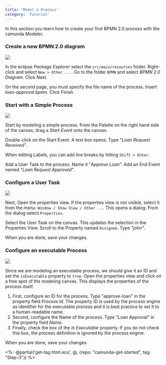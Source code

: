 ```yaml
---
title: 'Model a Process'
category: 'Tutorial'
---
```


In this section you learn how to create your first BPMN 2.0 process with the camunda Modeler.

<section id="model/create">
  <h3>Create a new BPMN 2.0 diagram</h3>
  <div class="row">
    <div class="col-xs-6 col-sm-6 col-md-3">
      <img data-img-thumb src="ref:asset:/assets/img/getting-started/developing-process-applications/eclipse-new-bpmn-diagram.png"/>
    </div>
    <div class="col-xs-9 col-sm-9 col-md-9">
      <p>
        In the eclipse <em>Package Explorer</em> select the <code>src/main/resources</code> folder. Right-click and select <code>New &gt; Other ...</code>. Go to the folder <code>BPMN</code> and select <em>BPMN 2.0 Diagram</em>. Click Next.
      </p>
      <p>
        On the second page, you must specify the file name of the process. Insert <em>loan-approval.bpmn</em>. Click Finish.
      </p>
    </div>
  </div>
  <h3>Start with a Simple Process</h3>
  <div class="row">
    <div class="col-xs-6 col-sm-6 col-md-3">
      <img data-img-thumb src="ref:asset:/assets/img/getting-started/developing-process-applications/eclipse-simple-process.png"/>
    </div>
    <div class="col-xs-9 col-sm-9 col-md-9">
      <p>
        Start by modeling a simple process. From the Palette on the right hand side of the canvas, drag a <em>Start Event</em> onto the canvas.
      </p>
      <p>
        Double-click on the Start Event. A text box opens. Type <em>&quot;Loan Request Received&quot;</em>.
      </p>
      <p class="alert alert-info">
        When editing Labels, you can add line breaks by hitting <code>Shift + Enter</code>.
      </p>
      <p>
        Add a User Task to the process. Name it &quot;<em>Approve Loan</em>&quot;. Add an End Event named &quot;<em>Loan Request Approved</em>&quot;.
      </p>
    </div>
  </div>
  <h3>Configure a User Task</h3>
  <div class="row">
    <div class="col-xs-6 col-sm-6 col-md-3">
      <img data-img-thumb src="ref:asset:/assets/img/getting-started/developing-process-applications/eclipse-simple-process-property.png"/>
    </div>
    <div class="col-xs-9 col-sm-9 col-md-9">
      <p>
        Next, Open the properties view. If the properties view is not visible, select it from the menu: <code>Window / Show View / Other ...</code> This opens a dialog. From the dialog select <code>Properties</code>.
      </p>
      <p>
        Select the User Task on the canvas. This updates the selection in the Properties View. Scroll to the Property named <code>Assignee</code>. Type <em>&quot;john&quot;</em>.
      </p>
      <p>
        When you are done, save your changes.
      </p>
    </div>
  </div>
  <h3>Configure an executable Process</h3>
  <div class="row">
    <div class="col-xs-6 col-sm-6 col-md-3">
      <img data-img-thumb src="ref:asset:/assets/img/getting-started/developing-process-applications/eclipse-simple-process-config.png"/>
    </div>
    <div class="col-xs-9 col-sm-9 col-md-9">
      <p>
        Since we are modeling an executable process, we should give it an ID and set the <code>isExecutable</code> property to <code>true</code>. Open the properties view and click on a free spot of the modeling canvas. This displays the properties of the process itself.
      </p>
      <ol>
        <li>
          First, configure an ID for the process. Type &quot;approve-loan&quot; in the property field <em>Process Id</em>. The property ID is used by the process engine as identifier for the executable process and it is best practice to set it to a human-readable name.
        </li>
        <li>
          Second, configure the Name of the process. Type &quot;Loan Approval&quot; in the property field <em>Name</em>.
        </li>
        <li>
          Finally, check the box of the <em>Is Executable</em> property. If you do not check this box, the process definition is ignored by the process engine.
        </li>
      </ol>
      <p>
        When you are done, save your changes.
      </p>
    </div>
  </div>
  <%- @partial('get-tag.html.eco', @, {repo: "camunda-get-started", tag: "Step-3"}) %>
</section>
